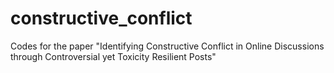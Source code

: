 # constructive_conflict
Codes for the paper "Identifying Constructive Conflict in Online Discussions through Controversial yet Toxicity Resilient Posts"

